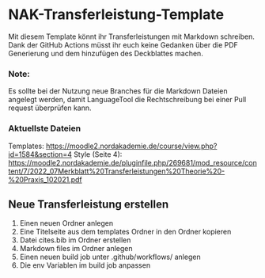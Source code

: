 # NAK-Transferleistung-Template

Mit diesem Template könnt ihr Transferleistungen mit Markdown schreiben. Dank der GitHub Actions müsst ihr euch keine Gedanken über die PDF Generierung und dem hinzufügen des Deckblattes machen. 

### Note:
Es sollte bei der Nutzung neue Branches für die Markdown Dateien angelegt werden, damit LanguageTool die Rechtschreibung bei einer Pull request überprüfen kann.

### Aktuellste Dateien
Templates:        https://moodle2.nordakademie.de/course/view.php?id=1584&section=4
Style (Seite 4):  https://moodle2.nordakademie.de/pluginfile.php/269681/mod_resource/content/7/2022_07Merkblatt%20Transferleistungen%20Theorie%20-%20Praxis_102021.pdf

## Neue Transferleistung erstellen

1. Einen neuen Ordner anlegen
2. Eine Titelseite aus dem templates Ordner in den Ordner kopieren
3. Datei cites.bib im Ordner erstellen
4. Markdown files im Ordner anlegen
5. Einen neuen build job unter .github/workflows/ anlegen
6. Die env Variablen im build job anpassen
